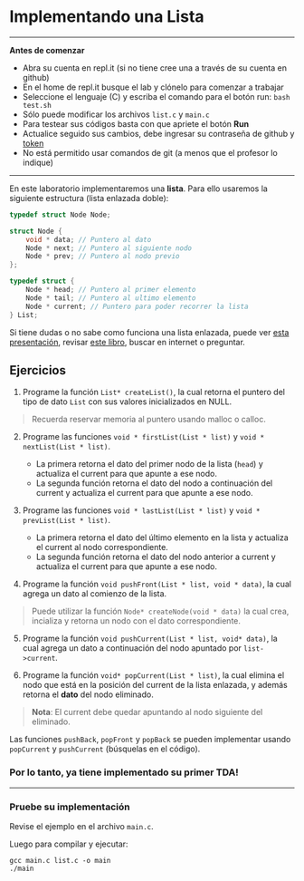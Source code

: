 
Implementando una Lista
=====


---
**Antes de comenzar**

* Abra su cuenta en repl.it (si no tiene cree una a través de su cuenta en github)
* En el home de repl.it busque el lab y clónelo para comenzar a trabajar
* Seleccione el lenguaje (C) y escriba el comando para el botón run: `bash test.sh`
* Sólo puede modificar los archivos `list.c` y `main.c`
* Para testear sus códigos basta con que apriete el botón **Run**
* Actualice seguido sus cambios, debe ingresar su contraseña de github y [token](https://drive.google.com/file/d/1s3PyI_HCn0HAx5dm7h0jRiC-G9Cq2p-g/view?usp=sharing)
* No está permitido usar comandos de git (a menos que el profesor lo indique)

---



En este laboratorio implementaremos una **lista**. Para ello usaremos la siguiente estructura (lista enlazada doble):

````c
typedef struct Node Node;

struct Node {
    void * data; // Puntero al dato
    Node * next; // Puntero al siguiente nodo
    Node * prev; // Puntero al nodo previo
};

typedef struct {
    Node * head; // Puntero al primer elemento
    Node * tail; // Puntero al ultimo elemento
    Node * current; // Puntero para poder recorrer la lista
} List;
````

Si tiene dudas o no sabe como funciona una lista enlazada, puede ver [esta presentación](https://docs.google.com/presentation/d/1ywdRlclnyEt5j02rHXF1nC_3oF0RJcuz2U12qPuv5N4/edit), revisar [este libro](https://edutechlearners.com/download/Introduction_to_algorithms-3rd%20Edition.pdf), buscar en internet o preguntar.

Ejercicios
----

1. Programe la función `List* createList()`, la cual retorna el puntero del tipo de dato `List` con sus valores inicializados en NULL.
> Recuerda reservar memoria al puntero usando malloc o calloc.

2. Programe las funciones `void * firstList(List * list)` y `void * nextList(List * list)`. 
   * La primera retorna el dato del primer nodo de la lista (`head`) y actualiza el current para que apunte a ese nodo. 
   * La segunda función retorna el dato del nodo a continuación del current y actualiza el current para que apunte a ese nodo.

3. Programe las funciones `void * lastList(List * list)` y `void * prevList(List * list)`.
   * La primera retorna el dato del último elemento en la lista y actualiza el current al nodo correspondiente. 
   * La segunda función retorna el dato del nodo anterior a current y actualiza el current para que apunte a ese nodo.

4. Programe la función `void pushFront(List * list, void * data)`, la cual agrega un dato al comienzo de la lista. 
> Puede utilizar la función `Node* createNode(void * data)` la cual crea, incializa y retorna un nodo con el dato correspondiente. 

5. Programe la función `void pushCurrent(List * list, void* data)`, la cual agrega un dato a continuación del nodo apuntado por `list->current`.

6. Programe la función `void* popCurrent(List * list)`, la cual elimina el nodo que está en la posición del current de la lista enlazada, y además retorna el **dato** del nodo eliminado.
> **Nota**: El current debe quedar apuntando al nodo siguiente del eliminado.

Las funciones `pushBack`, `popFront` y `popBack` se pueden implementar usando `popCurrent` y `pushCurrent` (búsquelas en el código).

### Por lo tanto, ya tiene implementado su primer TDA!

----

### Pruebe su implementación

Revise el ejemplo en el archivo `main.c`.

Luego para compilar y ejecutar:

    gcc main.c list.c -o main
    ./main 


